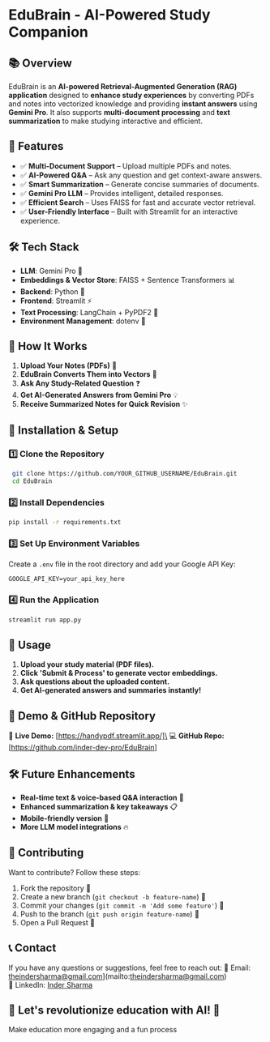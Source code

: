 # EduBrain - AI-Powered Study Companion

## 📚 Overview

EduBrain is an **AI-powered Retrieval-Augmented Generation (RAG) application** designed to **enhance study experiences** by converting PDFs and notes into vectorized knowledge and providing **instant answers** using **Gemini Pro**. It also supports **multi-document processing** and **text summarization** to make studying interactive and efficient.

## 🚀 Features

- ✅ **Multi-Document Support** – Upload multiple PDFs and notes.
- ✅ **AI-Powered Q&A** – Ask any question and get context-aware answers.
- ✅ **Smart Summarization** – Generate concise summaries of documents.
- ✅ **Gemini Pro LLM** – Provides intelligent, detailed responses.
- ✅ **Efficient Search** – Uses FAISS for fast and accurate vector retrieval.
- ✅ **User-Friendly Interface** – Built with Streamlit for an interactive experience.

## 🛠️ Tech Stack

- **LLM**: Gemini Pro 🤖
- **Embeddings & Vector Store**: FAISS + Sentence Transformers 📊
- **Backend**: Python 🐍
- **Frontend**: Streamlit ⚡
- **Text Processing**: LangChain + PyPDF2 📝
- **Environment Management**: dotenv 🔐

## 🎯 How It Works

1. **Upload Your Notes (PDFs)** 📂
2. **EduBrain Converts Them into Vectors** 🧩
3. **Ask Any Study-Related Question** ❓
4. **Get AI-Generated Answers from Gemini Pro** 💡
5. **Receive Summarized Notes for Quick Revision** ✨

## 🔧 Installation & Setup

### 1️⃣ Clone the Repository

```bash
 git clone https://github.com/YOUR_GITHUB_USERNAME/EduBrain.git
 cd EduBrain
```

### 2️⃣ Install Dependencies

```bash
pip install -r requirements.txt
```

### 3️⃣ Set Up Environment Variables

Create a `.env` file in the root directory and add your Google API Key:

```env
GOOGLE_API_KEY=your_api_key_here
```

### 4️⃣ Run the Application

```bash
streamlit run app.py
```

## 📌 Usage

1. **Upload your study material (PDF files).**
2. **Click 'Submit & Process' to generate vector embeddings.**
3. **Ask questions about the uploaded content.**
4. **Get AI-generated answers and summaries instantly!**

## 🚀 Demo & GitHub Repository

🔗 **Live Demo:** [https://handypdf.streamlit.app/]\
💻 **GitHub Repo:** [https://github.com/inder-dev-pro/EduBrain]

## 🛠️ Future Enhancements

- **Real-time text & voice-based Q&A interaction** 🎤
- **Enhanced summarization & key takeaways** 📋
- **Mobile-friendly version** 📱
- **More LLM model integrations** 🔥

## 📢 Contributing

Want to contribute? Follow these steps:

1. Fork the repository 🍴
2. Create a new branch (`git checkout -b feature-name`) 🌿
3. Commit your changes (`git commit -m 'Add some feature'`) 💾
4. Push to the branch (`git push origin feature-name`) 🚀
5. Open a Pull Request 🎉

## 📞 Contact

If you have any questions or suggestions, feel free to reach out:
📧 Email: theindersharma@gmail.com](mailto\:theindersharma@gmail.com)\
🔗 LinkedIn: [Inder Sharma](https://www.linkedin.com/in/inder-sharma/)

## 🎯 Let's revolutionize education with AI! 🚀

Make education more engaging and a fun process

